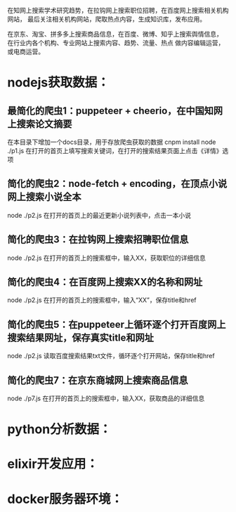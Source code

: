 在知网上搜索学术研究趋势，在拉钩网上搜索职位招聘，在百度网上搜索相关机构网站，
最后关注相关机构网站，爬取热点内容，生成知识库，发布应用。

在京东、淘宝、拼多多上搜索商品信息，在百度、微博、知乎上搜索舆情信息，
在行业内各个机构、专业网站上搜索内容、趋势、流量、热点
做内容编辑运营，或电商运营。
# nodejs获取数据：
## 最简化的爬虫1：puppeteer + cheerio，在中国知网上搜索论文摘要
  在本目录下增加一个docs目录，用于存放爬虫获取的数据
  cnpm install
  node ./p1.js
  在打开的首页上填写搜索关键词，在打开的搜索结果页面上点击《详情》选项

## 简化的爬虫2：node-fetch + encoding，在顶点小说网上搜索小说全本
  node ./p2.js
  在打开的首页上的最近更新小说列表中，点击一本小说

## 简化的爬虫3：在拉钩网上搜索招聘职位信息
  node ./p2.js
  在打开的首页上的搜索框中，输入XX，获取职位的详细信息

## 简化的爬虫4：在百度网上搜索XX的名称和网址
  node ./p2.js
  在打开的首页上的搜索框中，输入“XX”，保存title和href

## 简化的爬虫5：在puppeteer上循环逐个打开百度网上搜索结果网址，保存真实title和网址
  node ./p2.js
  读取百度搜索结果txt文件，循环逐个打开网站，保存title和href

## 简化的爬虫7：在京东商城网上搜索商品信息
  node ./p7.js
  在打开的首页上的搜索框中，输入XX，获取商品的详细信息

# python分析数据：



# elixir开发应用：


# docker服务器环境：


